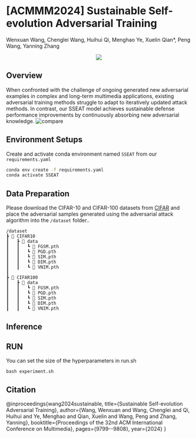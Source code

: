 # [ACMMM2024] Sustainable Self-evolution Adversarial Training
Wenxuan Wang, Chenglei Wang, Huihui Qi, Menghao Ye, Xuelin Qian*, Peng Wang, Yanning Zhang


<p align="center">
<img src=assets/00b8749e-3ece-46ea-ba57-5b25f3f3840c />
</p>

## Overview
When confronted with the challenge of ongoing generated new adversarial examples in complex and long-term multimedia applications, existing adversarial training methods struggle to adapt to iteratively updated attack methods. In contrast, our SSEAT model achieves sustainable defense performance improvements by continuously absorbing new adversarial knowledge.
![compare](https://github.com/user-attachments/assets/b59380c7-caed-4af6-8687-0c8ff615d5d7)

## Environment Setups
Create and activate conda environment named ```SSEAT``` from our ```requirements.yaml```
```sh
conda env create -f requirements.yaml
conda activate SSEAT
```
## Data Preparation
Please download the CIFAR-10 and CIFAR-100 datasets from [CIFAR](https://www.cs.toronto.edu/~kriz/cifar.html) and place the adversarial samples generated using the adversarial attack algorithm into the ```/dataset``` folder..
```
/dataset
┣ 📂 CIFAR10
┃   ┣ 📂 data
┃   ┃   ┗ 📜 FGSM.pth
┃   ┃   ┗ 📜 PGD.pth
┃   ┃   ┗ 📜 SIM.pth
┃   ┃   ┗ 📜 DIM.pth
┃   ┃   ┗ 📜 VNIM.pth
┃
┣ 📂 CIFAR100
┃   ┣ 📂 data
┃   ┃   ┗ 📜 FGSM.pth
┃   ┃   ┗ 📜 PGD.pth
┃   ┃   ┗ 📜 SIM.pth
┃   ┃   ┗ 📜 DIM.pth
┃   ┃   ┗ 📜 VNIM.pth
```

## Inference
## RUN
You can set the size of the hyperparameters in run.sh
```
bash experiment.sh
```

## Citation
@inproceedings{wang2024sustainable,
  title={Sustainable Self-evolution Adversarial Training},
  author={Wang, Wenxuan and Wang, Chenglei and Qi, Huihui and Ye, Menghao and Qian, Xuelin and Wang, Peng and Zhang, Yanning},
  booktitle={Proceedings of the 32nd ACM International Conference on Multimedia},
  pages={9799--9808},
  year={2024}
}
